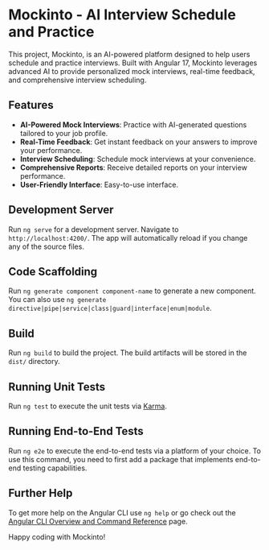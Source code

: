 # Mockinto - AI Interview Schedule and Practice 

This project, Mockinto, is an AI-powered platform designed to help users schedule and practice interviews. Built with Angular 17, Mockinto leverages advanced AI to provide personalized mock interviews, real-time feedback, and comprehensive interview scheduling.

## Features

- **AI-Powered Mock Interviews**: Practice with AI-generated questions tailored to your job profile.
- **Real-Time Feedback**: Get instant feedback on your answers to improve your performance.
- **Interview Scheduling**: Schedule mock interviews at your convenience.
- **Comprehensive Reports**: Receive detailed reports on your interview performance.
- **User-Friendly Interface**: Easy-to-use interface.

## Development Server

Run `ng serve` for a development server. Navigate to `http://localhost:4200/`. The app will automatically reload if you change any of the source files.

## Code Scaffolding

Run `ng generate component component-name` to generate a new component. You can also use `ng generate directive|pipe|service|class|guard|interface|enum|module`.

## Build

Run `ng build` to build the project. The build artifacts will be stored in the `dist/` directory.

## Running Unit Tests

Run `ng test` to execute the unit tests via [Karma](https://karma-runner.github.io).

## Running End-to-End Tests

Run `ng e2e` to execute the end-to-end tests via a platform of your choice. To use this command, you need to first add a package that implements end-to-end testing capabilities.

## Further Help

To get more help on the Angular CLI use `ng help` or go check out the [Angular CLI Overview and Command Reference](https://angular.io/cli) page.

Happy coding with Mockinto!